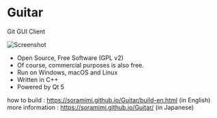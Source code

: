 # Guitar
Git GUI Client

![Screenshot](https://soramimi.github.io/Guitar/screenshots/overview.png "Screenshot")

* Open Source, Free Software (GPL v2)
* Of course, commercial purposes is also free.
* Run on Windows, macOS and Linux
* Written in C++
* Powered by Qt 5

how to build : https://soramimi.github.io/Guitar/build-en.html (in English)
more information : https://soramimi.github.io/Guitar/ (in Japanese)
